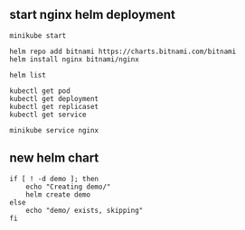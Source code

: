 ## start nginx helm deployment

    minikube start

    helm repo add bitnami https://charts.bitnami.com/bitnami
    helm install nginx bitnami/nginx

    helm list

    kubectl get pod
    kubectl get deployment
    kubectl get replicaset
    kubectl get service
    
    minikube service nginx

## new helm chart

    if [ ! -d demo ]; then
        echo "Creating demo/"
        helm create demo
    else
        echo "demo/ exists, skipping"
    fi